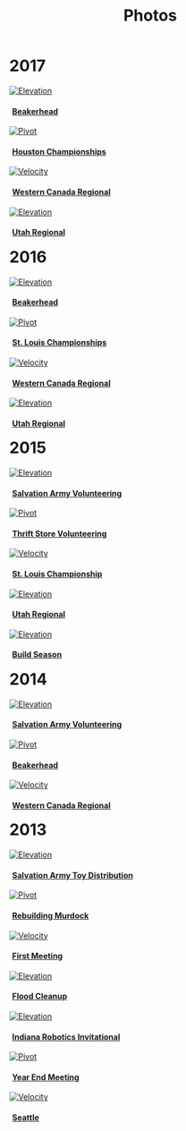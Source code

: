 ﻿---
layout: media
title: Photos
---
<div class="container" style="max-width: 1140px">
	<div class="row">
		<h1 style="margin-top: 10px">2017</h1>
	</div>
	<div class="row">
		<div class="col-md-3">
			<a href="#" id="beakerhead2017">
				<div class="thumbnail">
					<img class="img-fluid" alt="Elevation" src="/albums/Beakerhead2017/Photos/thumb.JPG">
					<h4 style="padding-left: 5px">Beakerhead</h4>
				</div>
			</a>
		</div>
		<div class="col-md-3">
			<a href="#" id="houston2017">
				<div class="thumbnail">
					<img class="img-fluid" alt="Pivot" src="/albums/Houston2017/Photos/thumb.jpg">
					<h4 style="padding-left: 5px">Houston Championships</h4>
				</div>
			</a>
		</div>
		<div class="col-md-3">
			<a href="#" id="westerncanada2017">
				<div class="thumbnail">
					<img class="img-fluid" alt="Velocity" src="/albums/WesternCanada2017/Photos/thumb.jpg">
					<h4 style="padding-left: 5px">Western Canada Regional</h4>
				</div>
			</a>
		</div>
		<div class="col-md-3">
			<a href="#" id="utah2017">
				<div class="thumbnail">
					<img class="img-fluid" alt="Elevation" src="/albums/Utah2017/Photos/thumb.jpg">
					<h4 style="padding-left: 5px">Utah Regional</h4>
				</div>
			</a>
		</div>
	</div>
	<div class="row">
		<h1 style="margin-top: 10px">2016</h1>
	</div>
	<div class="row">
		<div class="col-md-3">
			<a href="#" id="beakerhead2016">
				<div class="thumbnail">
					<img class="img-fluid" alt="Elevation" src="/resources/img/elevation.JPG">
					<h4 style="padding-left: 5px">Beakerhead</h4>
				</div>
			</a>
		</div>
		<div class="col-md-3">
			<a href="#" id="championships2016">
				<div class="thumbnail">
					<img class="img-fluid" alt="Pivot" src="/resources/img/pivot.jpg">
					<h4 style="padding-left: 5px">St. Louis Championships</h4>
				</div>
			</a>
		</div>
		<div class="col-md-3">
			<a href="#" id="westerncanada2016">
				<div class="thumbnail">
					<img class="img-fluid" alt="Velocity" src="/resources/img/velocity.jpg">
					<h4 style="padding-left: 5px">Western Canada Regional</h4>
				</div>
			</a>
		</div>
		<div class="col-md-3">
			<a href="#" id="utah2016">
				<div class="thumbnail">
					<img class="img-fluid" alt="Elevation" src="/resources/img/elevation.JPG">
					<h4 style="padding-left: 5px">Utah Regional</h4>
				</div>
			</a>
		</div>
	</div>
	<div class="row">
		<h1 style="margin-top: 10px">2015</h1>
	</div>
	<div class="row">
		<div class="col-md-3">
			<a href="#" id="sa2015">
				<div class="thumbnail">
					<img class="img-fluid" alt="Elevation" src="/albums/2015SalvationArmy/Photos/thumb.jpg">
					<h4 style="padding-left: 5px">Salvation Army Volunteering</h4>
				</div>
			</a>
		</div>
		<div class="col-md-3">
			<a href="#" id="ts2015">
				<div class="thumbnail">
					<img class="img-fluid" alt="Pivot" src="/albums/ThriftStoreVol/Photos/thumb.jpg">
					<h4 style="padding-left: 5px">Thrift Store Volunteering</h4>
				</div>
			</a>
		</div>
		<div class="col-md-3">
			<a href="#" id="championship2015">
				<div class="thumbnail">
					<img class="img-fluid" alt="Velocity" src="/albums/Championship2015/Photos/thumb.jpg">
					<h4 style="padding-left: 5px">St. Louis Championship</h4>
				</div>
			</a>
		</div>
		<div class="col-md-3">
			<a href="#" id="utah2015">
				<div class="thumbnail">
					<img class="img-fluid" alt="Elevation" src="/albums/Utah15/Photos/thumb.jpg">
					<h4 style="padding-left: 5px">Utah Regional</h4>
				</div>
			</a>
		</div>
	</div>
	<div class="row">
		<div class="col-md-3">
			<a href="#" id="buildseason2015">
				<div class="thumbnail">
					<img class="img-fluid" alt="Elevation" src="/albums/2015BagAndTag/Photos/thumb.jpg">
					<h4 style="padding-left: 5px">Build Season</h4>
				</div>
			</a>
		</div>
		<div class="col-md-3">
		</div>
		<div class="col-md-3">
		</div>
		<div class="col-md-3">
		</div>
	</div>
	<div class="row">
		<h1 style="margin-top: 10px">2014</h1>
	</div>
	<div class="row">
		<div class="col-md-3">
			<a href="#" id="sa2014">
				<div class="thumbnail">
					<img class="img-fluid" alt="Elevation" src="/albums/SalvationArmy2014/Photos/thumb.jpg">
					<h4 style="padding-left: 5px">Salvation Army Volunteering</h4>
				</div>
			</a>
		</div>
		<div class="col-md-3">
			<a href="#" id="beakerhead2014">
				<div class="thumbnail">
					<img class="img-fluid" alt="Pivot" src="/albums/Beakerhead2014/Photos/thumb.jpg">
					<h4 style="padding-left: 5px">Beakerhead</h4>
				</div>
			</a>
		</div>
		<div class="col-md-3">
			<a href="#" id="westerncanada2014">
				<div class="thumbnail">
					<img class="img-fluid" alt="Velocity" src="/albums/CalgaryRegional2014/Photos/thumb.jpg">
					<h4 style="padding-left: 5px">Western Canada Regional</h4>
				</div>
			</a>
		</div>
		<div class="col-md-3">
		</div>
	</div>
	<div class="row">
		<h1 style="margin-top: 10px">2013</h1>
	</div>
	<div class="row">
		<div class="col-md-3">
			<a href="#" id="sa2013">
				<div class="thumbnail">
					<img class="img-fluid" alt="Elevation" src="/albums/ToyDistro/Photos/thumb.jpg">
					<h4 style="padding-left: 5px">Salvation Army Toy Distribution</h4>
				</div>
			</a>
		</div>
		<div class="col-md-3">
			<a href="#" id="robotrebuild">
				<div class="thumbnail">
					<img class="img-fluid" alt="Pivot" src="/albums/RobotRebuild/Photos/thumb.jpg">
					<h4 style="padding-left: 5px">Rebuilding Murdock</h4>
				</div>
			</a>
		</div>
		<div class="col-md-3">
			<a href="#" id="firstmeeting2013">
				<div class="thumbnail">
					<img class="img-fluid" alt="Velocity" src="/albums/FirstMeeting2013/Photos/thumb.jpg">
					<h4 style="padding-left: 5px">First Meeting</h4>
				</div>
			</a>
		</div>
		<div class="col-md-3">
			<a href="#" id="floodcleanup">
				<div class="thumbnail">
					<img class="img-fluid" alt="Elevation" src="/albums/FloodCleanup/Photos/thumb.jpg">
					<h4 style="padding-left: 5px">Flood Cleanup</h4>
				</div>
			</a>
		</div>
	</div>
	<div class="row">
		<div class="col-md-3">
			<a href="#" id="iri2013">
				<div class="thumbnail">
					<img class="img-fluid" alt="Elevation" src="/albums/IRI/Photos/thumb.jpg">
					<h4 style="padding-left: 5px">Indiana Robotics Invitational</h4>
				</div>
			</a>
		</div>
		<div class="col-md-3">
			<a href="#" id="yearend2013">
				<div class="thumbnail">
					<img class="img-fluid" alt="Pivot" src="/albums/YearEndMeeting2013/Photos/thumb.jpg">
					<h4 style="padding-left: 5px">Year End Meeting</h4>
				</div>
			</a>
		</div>
		<div class="col-md-3">
			<a href="#" id="seattle2013">
				<div class="thumbnail">
					<img class="img-fluid" alt="Velocity" src="/albums/Seattle2013/Photos/thumb.jpg">
					<h4 style="padding-left: 5px">Seattle</h4>
				</div>
			</a>
		</div>
		<div class="col-md-3">
		</div>
	</div>